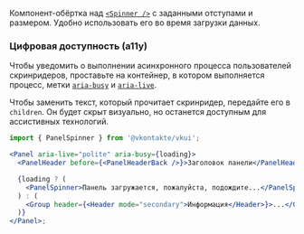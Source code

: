 Компонент-обёртка над [`<Spinner />`](https://vkcom.github.io/VKUI/#/Spinner) с заданными отступами и размером. Удобно использовать его во время загрузки данных.

### Цифровая доступность (a11y)

Чтобы уведомить о выполнении асинхронного процесса пользователей скринридеров, проставьте на контейнер, в котором выполняется процесс, метки [`aria-busy`](https://doka.guide/a11y/aria-busy/) и [`aria-live`](https://doka.guide/a11y/aria-live/).

Чтобы заменить текст, который прочитает скринридер, передайте его в `children`. Он будет скрыт визуально, но останется доступным для ассистивных технологий.

```jsx static
import { PanelSpinner } from '@vkontakte/vkui';

<Panel aria-live="polite" aria-busy={loading}>
  <PanelHeader before={<PanelHeaderBack />}>Заголовок панели</PanelHeader>

  {loading ? (
    <PanelSpinner>Панель загружается, пожалуйста, подождите...</PanelSpinner>
  ) : (
    <Group header={<Header mode="secondary">Информация</Header>}>...</Group>
  )}
</Panel>;
```
